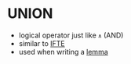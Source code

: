 UNION
=====
- logical operator just like `∧` (AND)
- similar to [IFTE](../pages/IFTE.md)
- used when writing a [lemma](../pages/lemma.md)
